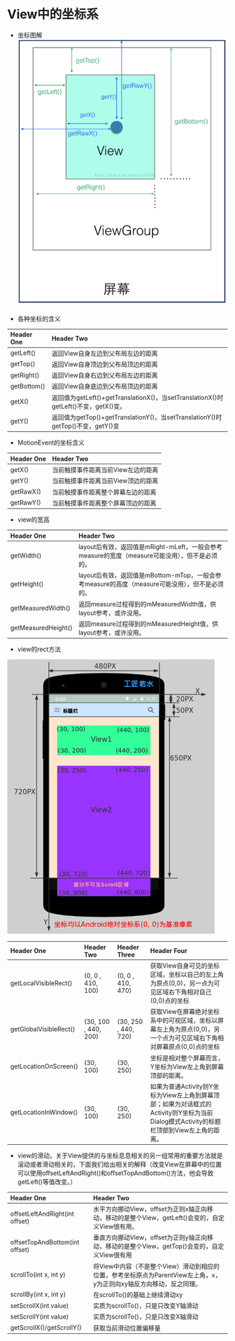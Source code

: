# View中的坐标系

- 坐标图解 ![坐标图解](./resources/坐标图解.png)

- 各种坐标的含义

Header One  | Header Two
:---------- | :----------------------------------------------------------------------
getLeft()   | 返回View自身左边到父布局左边的距离
getTop()    | 返回View自身顶边到父布局顶边的距离
getRight()  | 返回View自身右边到父布局左边的距离
getBottom() | 返回View自身底边到父布局顶边的距离
getX()      | 返回值为getLeft()+getTranslationX()，当setTranslationX()时getLeft()不变，getX()变。
getY()      | 返回值为getTop()+getTranslationY()，当setTranslationY()时getTop()不变，getY()变

- MotionEvent的坐标含义

Header One | Header Two
:--------- | :------------------
getX()     | 当前触摸事件距离当前View左边的距离
getY()     | 当前触摸事件距离当前View顶边的距离
getRawX()  | 当前触摸事件距离整个屏幕左边的距离
getRawY()  | 当前触摸事件距离整个屏幕顶边的距离

- view的宽高

Header One          | Header Two
:------------------ | :--------------------------------------------------------------
getWidth()          | layout后有效，返回值是mRight-mLeft，一般会参考measure的宽度（measure可能没用），但不是必须的。
getHeight()         | layout后有效，返回值是mBottom-mTop，一般会参考measure的高度（measure可能没用），但不是必须的。
getMeasuredWidth()  | 返回measure过程得到的mMeasuredWidth值，供layout参考，或许没用。
getMeasuredHeight() | 返回measure过程得到的mMeasuredHeight值，供layout参考，或许没用。

- view的rect方法

![view方法](./resources/rect.jpg)

Header One             | Header Two           | Header Three         | Header Four
:--------------------- | :------------------- | :------------------- | :---------------------------------------------------------------------------------------
getLocalVisibleRect()  | (0, 0 , 410, 100)    | (0, 0 , 410, 470)    | 获取View自身可见的坐标区域，坐标以自己的左上角为原点(0,0)，另一点为可见区域右下角相对自己(0,0)点的坐标
getGlobalVisibleRect() | (30, 100 , 440, 200) | (30, 250 , 440, 720) | 获取View在屏幕绝对坐标系中的可视区域，坐标以屏幕左上角为原点(0,0)，另一个点为可见区域右下角相对屏幕原点(0,0)点的坐标
getLocationOnScreen()  | (30, 100)            | (30, 250)            | 坐标是相对整个屏幕而言，Y坐标为View左上角到屏幕顶部的距离。
getLocationInWindow()  | (30, 100)            | (30, 250)            | 如果为普通Activity则Y坐标为View左上角到屏幕顶部；如果为对话框式的Activity则Y坐标为当前Dialog模式Activity的标题栏顶部到View左上角的距离。

- view的滑动，关于View提供的与坐标息息相关的另一组常用的重要方法就是滚动或者滑动相关的，下面我们给出相关的解释（改变View在屏幕中的位置可以使用offsetLeftAndRight()和offsetTopAndBottom()方法，他会导致getLeft()等值改变。）

Header One                     | Header Two
:----------------------------- | :--------------------------------------------------------------------
offsetLeftAndRight(int offset) | 水平方向挪动View，offset为正则x轴正向移动，移动的是整个View，getLeft()会变的，自定义View很有用。
offsetTopAndBottom(int offset) | 垂直方向挪动View，offset为正则y轴正向移动，移动的是整个View，getTop()会变的，自定义View很有用
scrollTo(int x, int y)         | 将View中内容（不是整个View）滑动到相应的位置，参考坐标原点为ParentView左上角，x，y为正则向xy轴反方向移动，反之同理。
scrollBy(int x, int y)         | 在scrollTo()的基础上继续滑动xy
setScrollX(int value)          | 实质为scrollTo()，只是只改变Y轴滑动
setScrollY(int value)          | 实质为scrollTo()，只是只改变X轴滑动
getScrollX()/getScrollY()      | 获取当前滑动位置偏移量
